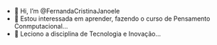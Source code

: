 - 👋 Hi, I’m @FernandaCristinaJanoele
- 👀 Estou interessada em aprender, fazendo o curso de Pensamento Conmputacional...
- 🌱 Leciono a disciplina de Tecnologia e Inovação...


<!---
FernandaCristinaJanoele/FernandaCristinaJanoele is a ✨ special ✨ repository because its `README.md` (this file) appears on your GitHub profile.
You can click the Preview link to take a look at your changes.
--->
